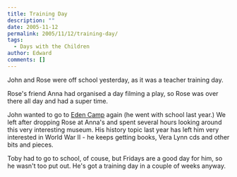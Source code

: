 ```yaml
---
title: Training Day
description: ""
date: 2005-11-12
permalink: 2005/11/12/training-day/
tags:
  - Days with the Children
author: Edward
comments: []
---
```


John and Rose were off school yesterday, as it was a teacher training
day.

Rose\'s friend Anna had organised a day filming a play, so Rose was over
there all day and had a super time.

John wanted to go to [Eden Camp][1] again (he went with school last
year.) We left after dropping Rose at Anna\'s and spent several hours
looking around this very interesting museum. His history topic last year
has left him very interested in World War II - he keeps getting books,
Vera Lynn cds and other bits and pieces.

Toby had to go to school, of couse, but Fridays are a good day for him,
so he wasn\'t too put out. He\'s got a training day in a couple of weeks
anyway.



[1]: https://www.edencamp.co.uk/

